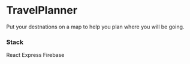 # TravelPlanner

Put your destnations on a map to help you plan where you will be going.

### Stack
React
Express
Firebase
